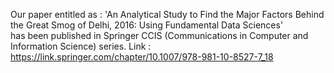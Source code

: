 Our paper entitled as :
'An Analytical Study to Find the Major Factors Behind the Great Smog of Delhi, 2016: Using Fundamental Data Sciences'  
has been published in Springer CCIS (Communications in Computer and Information Science) series.
Link : https://link.springer.com/chapter/10.1007/978-981-10-8527-7_18 
